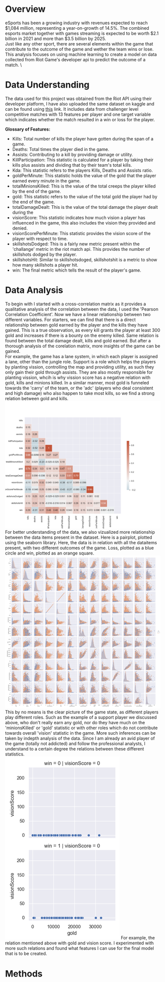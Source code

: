 # Overview

eSports has been a growing industry with revenues expected to reach $1,084 million, representing a year-on-growth of 14.5%. The combined esports market together with games streaming is expected to be worth $2.1 billion in 2021 and more than $3.5 billion by 2025.\
Just like any other sport, there are several elements within the game that contribute to the outcome of the game and wether the team wins or lose. This analysis focuses on using machine learning to create a model on data collected from Riot Game's developer api to predict the outcome of a match. \



# Data Understanding

The data used for this project was obtained from the Riot API using their developer platform, I have also uploaded the same dataset on kaggle and can be found using [this](https://www.kaggle.com/pratimanjoshi/euw-challanger-gamestats) link. It includes data from challenger level competitive matches with 13 features per player and one target variable which indicates whether the match resulted in a win or loss for the player.

<b>Glossary of Features:</b>
- Kills: Total number of kills the player have gotten during the span of a game.
- Deaths: Total times the player died in the game.
- Assists: Contributing to a kill by providing damage or utility.
- KillParticipation: This statistic is calculated for a player by taking their kills plus assists and dividing that by their team's total kills.
- Kda: This statistic refers to the players Kills, Deaths and Assists ratio.
- goldPerMinute: This statistic holds the value of the gold that the player earned every minute in the game. 
- totalMinionsKilled: This is the value of the total creeps the player killed by the end of the game.
- gold: This statistic refers to the value of the total gold the player had by the end of the game.
- totalDamageDealt: This is the value of the total damage the player dealt during the 
- visionScore: This statistic indicates how much vision a player has influenced in the game, this also includes the vision they provided and denied.
- visionScorePerMinute: This statistic provides the vision score of the player with respect to time.
- skillshotsDodged: This is a fairly new metric present within the 'challange' metric in the riot match api. This provides the number of skillshots dodged by the player.
- skillshotsHit: Similar to skillshotsdoged, skillshotshit is a metric to show how many skillshots a player hit.
- win: The final metric which tells the result of the player's game.

# Data Analysis
To begin with I started with a cross-correlation matrix as it provides a qualitative analysis of the correlation between the data, I used the 'Pearson Correlation Coefficient'. Now we have a linear relationship between two different variables.
For starters, we can find that there is a direct relationship between gold earned by the player and the kills they have gained. This is a true observation, as every kill grants the player at least 300 gold and increases if there is a bounty on the enemy killed.
Same relation is found between the total damage dealt, kills and gold earned. But after a thorough analysis of the corelation matrix, more insights of the game can be gained. \
For example, the game has a lane system, in which each player is assigned a lane, other than the jungle role. Support is a role which helps the players by planting vission, controlling the map and providing utility, as such they only gain their gold through assists. They are also mostly responsible for planting vission, whcih is why vission score has a negative relation with gold, kills and minions killed.
In a similar manner, most gold is funneled towards the 'carry' of the team, or the 'adc' (players who deal consistent and high damage) who also happen to take most kills, so we find a strong relation between gold and kills.\
![png](images/corelation_map.png)
For better understanding of the data, we also vizualized more relationship between the data items present in the dataset. Here is a pairplot, plotted using the seaborn library. Here, the data is in relation with all the dataitems present, with two different outcomes of the game. Loss, plotted as a blue circle and win, plotted as an orange square.\
![png](images/pairplot.png)
This by no means is the clear picture of the game state, as different players play different roles. Such as the example of a support player we discussed above, who don't really earn any gold, nor do they have much on the 'minionsKilled' or 'gold' statistic or with other roles which do not contribute towards overall 'vision' statistic in the game. 
More such inferences can be taken by indepth analysis of the data. Since I am already an avid player of the game (totally not addicted) and follow the professional analysts, I understand to a certain degree the relations between these different statistics.\
![png](images/vision_gold_relation.png)
For example, the relation mentioned above with gold and vision score. I experimented with more such relations and found what features I can use for the final model that is to be created.

# Methods
